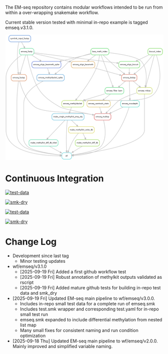 The EM-seq repository contains modular workflows intended to be run from within a over-wrapping snakemake workflow.  

Current stable version tested with minimal in-repo example is tagged emseq.v3.1.0.  

![img](resources/test_smk.png)  


# Continuous Integration


[![test-data](https://img.shields.io/github/actions/workflow/status/jeszyman/emseq/test-data.yaml?branch=master&label=test-data)](https://github.com/jeszyman/emseq/actions/workflows/test-data.yaml)


[![smk-dry](https://img.shields.io/github/actions/workflow/status/jeszyman/emseq/smk-dry.yaml?branch=master&label=smk-dry)](https://github.com/jeszyman/emseq/actions/workflows/smk-dry.yaml)


[![test-data](https://img.shields.io/github/actions/workflow/status/jeszyman/emseq/test-data.yaml?branch=master&label=test-data)](https://github.com/jeszyman/emseq/actions/workflows/test-data.yaml)

[![smk-dry](https://img.shields.io/github/actions/workflow/status/jeszyman/emseq/smk-dry.yaml?branch=master&label=smk-dry)](https://github.com/jeszyman/emseq/actions/workflows/smk-dry.yaml)


# Change Log

-   Development since last tag  
    -   Minor testing updates
-   wf/emseq/v3.1.0  
    -   <span class="timestamp-wrapper"><span class="timestamp">[2025-09-19 Fri] </span></span> Added a first github workflow test
    -   <span class="timestamp-wrapper"><span class="timestamp">[2025-09-19 Fri] </span></span> Robust annotation of methylkit outputs validated as rscript
    -   <span class="timestamp-wrapper"><span class="timestamp">[2025-09-19 Fri] </span></span> Added mature github tests for building in-repo test data and smk\_dry
-   <span class="timestamp-wrapper"><span class="timestamp">[2025-09-19 Fri] </span></span> Updated EM-seq main pipeline to wf/emseq/v3.0.0.  
    -   Includes in-repo small test data for a complete run of emseq.smk
    -   Includes test.smk wrapper and corresponding test.yaml for in-repo small test run
    -   emseq.smk expanded to include differential methylation from nested list map
    -   Many small fixes for consistent naming and run condition optimization
-   <span class="timestamp-wrapper"><span class="timestamp">[2025-09-18 Thu] </span></span> Updated EM-seq main pipeline to wf/emseq/v2.0.0. Mainly improved and simplified variable naming.

